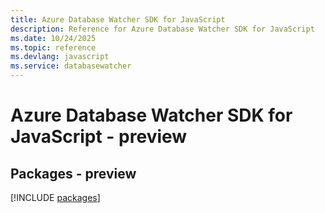 ```yaml
---
title: Azure Database Watcher SDK for JavaScript
description: Reference for Azure Database Watcher SDK for JavaScript
ms.date: 10/24/2025
ms.topic: reference
ms.devlang: javascript
ms.service: databasewatcher
---
```

# Azure Database Watcher SDK for JavaScript - preview
## Packages - preview
[!INCLUDE [packages](database-watcher-index.md)]